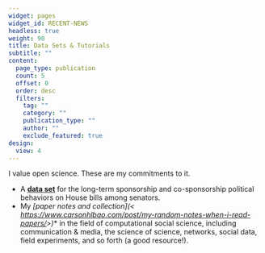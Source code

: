 ```yaml
---
widget: pages
widget_id: RECENT-NEWS
headless: true
weight: 90
title: Data Sets & Tutorials
subtitle: ""
content:
  page_type: publication
  count: 5
  offset: 0
  order: desc
  filters:
    tag: ""
    category: ""
    publication_type: ""
    author: ""
    exclude_featured: true
design:
  view: 4
---
```

I value open science. These are my commitments to it.

* A **[data set](https://github.com/hlbao/evolutionofcommunities)** for the long-term sponsorship and co-sponsorship political behaviors on House bills among senators.
* My **[paper notes and collection](<* <https://www.carsonhlbao.com/post/my-random-notes-when-i-read-papers/>>)** in the field of computational social science, including communication & media, the science of science, networks, social data, field experiments, and so forth (a good resource!).